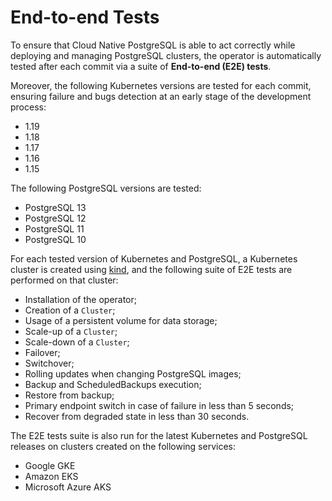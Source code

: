 # End-to-end Tests

To ensure that Cloud Native PostgreSQL is able to act correctly while deploying
and managing PostgreSQL clusters, the operator is automatically tested after each
commit via a suite of **End-to-end (E2E) tests**.

Moreover, the following Kubernetes versions are tested for each commit,
ensuring failure and bugs detection at an early stage of the development
process:

* 1.19
* 1.18
* 1.17
* 1.16
* 1.15

The following PostgreSQL versions are tested:

* PostgreSQL 13
* PostgreSQL 12
* PostgreSQL 11
* PostgreSQL 10

For each tested version of Kubernetes and PostgreSQL, a Kubernetes
cluster is created using [kind](https://kind.sigs.k8s.io/),
and the following suite of E2E tests are performed on that cluster:

* Installation of the operator;
* Creation of a `Cluster`;
* Usage of a persistent volume for data storage;
* Scale-up of a `Cluster`;
* Scale-down of a `Cluster`;
* Failover;
* Switchover;
* Rolling updates when changing PostgreSQL images;
* Backup and ScheduledBackups execution;
* Restore from backup;
* Primary endpoint switch in case of failure in less than 5 seconds;
* Recover from degraded state in less than 30 seconds.

The E2E tests suite is also run for the latest Kubernetes and PostgreSQL
releases on clusters created on the following services:

* Google GKE
* Amazon EKS
* Microsoft Azure AKS
